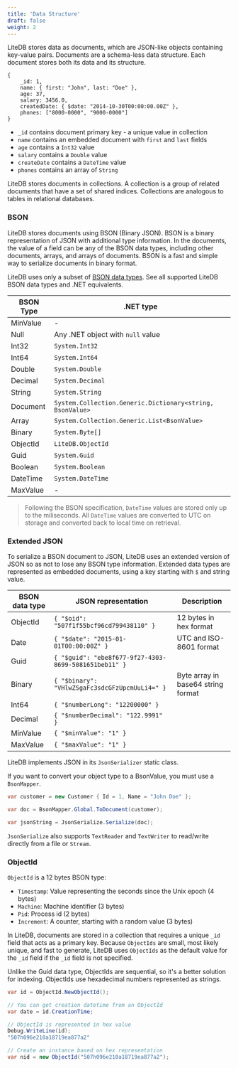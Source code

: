 ```yaml
---
title: 'Data Structure'
draft: false
weight: 2
---
```


LiteDB stores data as documents, which are JSON-like objects containing key-value pairs. Documents are a schema-less data structure. Each document stores both its data and its structure.

```JS
{
    _id: 1,
    name: { first: "John", last: "Doe" },
    age: 37,
    salary: 3456.0,
    createdDate: { $date: "2014-10-30T00:00:00.00Z" },
    phones: ["8000-0000", "9000-0000"]
}
```

- `_id` contains document primary key - a unique value in collection
- `name` contains an embedded document with `first` and `last` fields
- `age` contains a `Int32` value
- `salary` contains a `Double` value
- `createDate` contains a `DateTime` value
- `phones` contains an array of `String`

LiteDB stores documents in collections. A collection is a group of related documents that have a set of shared indices. Collections are analogous to tables in relational databases.

### BSON

LiteDB stores documents using BSON (Binary JSON). BSON is a binary representation of JSON with additional type information. In the documents, the value of a field can be any of the BSON data types, including other documents, arrays, and arrays of documents. BSON is a fast and simple way to serialize documents in binary format.

LiteDB uses only a subset of [BSON data types](http://bsonspec.org/spec.html). See all supported LiteDB BSON data types and .NET equivalents.

|BSON Type |.NET type                                                   |
|----------|------------------------------------------------------------|
|MinValue  |-                                                           |
|Null      |Any .NET object with `null` value                           |
|Int32     |`System.Int32`                                              |
|Int64     |`System.Int64`                                              |
|Double    |`System.Double`                                             |
|Decimal   |`System.Decimal`                                            |
|String    |`System.String`                                             |
|Document  |`System.Collection.Generic.Dictionary<string, BsonValue>`   |
|Array     |`System.Collection.Generic.List<BsonValue>`                 |
|Binary    |`System.Byte[]`                                             |
|ObjectId  |`LiteDB.ObjectId`                                           |
|Guid      |`System.Guid`                                               |
|Boolean   |`System.Boolean`                                            |
|DateTime  |`System.DateTime`                                           |
|MaxValue  |-                                                           |

> Following the BSON specification, `DateTime` values are stored only up to the miliseconds.
All `DateTime` values are converted to UTC on storage and converted back to local time on retrieval.

### Extended JSON

To serialize a BSON document to JSON, LiteDB uses an extended version of JSON so as not to lose any BSON type information. Extended data types are represented as embedded documents, using a key starting with `$` and string value.

|BSON data type|JSON representation                                   |Description                        |
|--------------|------------------------------------------------------|-----------------------------------|
|ObjectId      |`{ "$oid": "507f1f55bcf96cd799438110" }`              |12 bytes in hex format             |
|Date          |`{ "$date": "2015-01-01T00:00:00Z" }`                 |UTC and ISO-8601 format            |
|Guid          |`{ "$guid": "ebe8f677-9f27-4303-8699-5081651beb11" }` |                                   |
|Binary        |`{ "$binary": "VHlwZSgaFc3sdcGFzUpcmUuLi4=" }`        |Byte array in base64 string format |
|Int64         |`{ "$numberLong": "12200000" }`                       |                                   |
|Decimal       |`{ "$numberDecimal": "122.9991" }`                    |                                   |
|MinValue      |`{ "$minValue": "1" }`                                |                                   |
|MaxValue      |`{ "$maxValue": "1" }`                                |                                   |

LiteDB implements JSON in its `JsonSerializer` static class.

If you want to convert your object type to a BsonValue, you must use a `BsonMapper`.

```C#
var customer = new Customer { Id = 1, Name = "John Doe" };

var doc = BsonMapper.Global.ToDocument(customer);

var jsonString = JsonSerialize.Serialize(doc);
```

`JsonSerialize` also supports `TextReader` and `TextWriter` to read/write directly from a file or `Stream`.

### ObjectId

`ObjectId` is a 12 bytes BSON type:

- `Timestamp`: Value representing the seconds since the Unix epoch (4 bytes)
- `Machine`: Machine identifier (3 bytes)  
- `Pid`: Process id (2 bytes)
- `Increment`: A counter, starting with a random value (3 bytes)

In LiteDB, documents are stored in a collection that requires a unique `_id` field that acts as a primary key. Because `ObjectIds` are small, most likely unique, and fast to generate, LiteDB uses `ObjectIds` as the default value for the `_id` field if the `_id` field is not specified.

Unlike the Guid data type, ObjectIds are sequential, so it's a better solution for indexing. ObjectIds use hexadecimal numbers represented as strings.

```C#
var id = ObjectId.NewObjectId();

// You can get creation datetime from an ObjectId
var date = id.CreationTime;

// ObjectId is represented in hex value
Debug.WriteLine(id);
"507h096e210a18719ea877a2"

// Create an instance based on hex representation
var nid = new ObjectId("507h096e210a18719ea877a2");
```